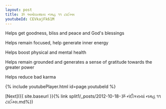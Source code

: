 ```yaml
---
layout: post
title: ૐ અમોઘરથાય નમહ ૧૧ ટાઈમ્સ
youtubeId: CEVkajFk61M
---
```

 
 
Helps get goodness, bliss and peace and God's blessings
 
Helps remain focused, help generate inner energy 
 
Helps boost physical and mental health 
 
Helps remain grounded and generates a sense of gratitude towards the greater power 
 
Helps reduce bad karma
 
 
 
 


{% include youtubePlayer.html id=page.youtubeId %}
 
[Next]({{ site.baseurl }}{% link  split1/_posts/2012-10-18-ૐ નંદીકરાયાં નમહ ૧૧ ટાઈમ્સ.md%})
 
